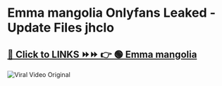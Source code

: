 
 # Emma mangolia Onlyfans Leaked - Update Files jhclo

## <h2><a href="https://clipsfans.com/Emma_mangolia&ref=git">🔗 Click to LINKS ⏩⏩ 👉 🟢 Emma mangolia </a></h2>

<a href="https://clipsfans.com/Emma_mangolia&ref=git" rel="nofollow" data-target="animated-image.originalLink"><img src="https://i.ibb.co.com/xMMVF88/686577567.gif" alt="Viral Video Original" style="max-width: 100%; display: inline-block;" data-target="animated-image.originalImage"></a>

